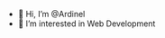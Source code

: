 - 👋 Hi, I’m @Ardinel
- 👀 I’m interested in Web Development
<!---
Ardinel/Ardinel is a ✨ special ✨ repository because its `README.md` (this file) appears on your GitHub profile.
You can click the Preview link to take a look at your changes.
--->
